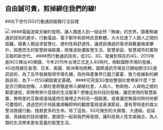 ## 自由誠可貴，剪掉綁住我們的線!
##向下世代(5G)行動通訊服務行注目禮

![](123.png)
####電磁波與天線的發明，讓人類進入到一個全然「無線」的世界。隨著無線通訊技術的進步，行動電話、電子郵件和即時訊息軟體，大大拉進了人跟人之間的距離。隨著人類追求智慧化、便利性與舒適性，讓資訊傳遞的需求與數量極度攀升，因應而生的智慧終端裝置，將推波助瀾智慧生活、智慧家庭、智慧城市的萬物互聯的新世代。
####而行動通訊技術，從2G、3G，發展到現在的4G，2013年底NCC釋出4G頻譜，今年2015年台灣正式走入4G時代，相較國際市場的發展，4G也陸續在香港、日本、美國、歐洲等地商轉，國際通訊市場並已開始關注5G通訊技術，為了及早發展取得市場先機，政府與產業界已磨刀霍霍、致力發展新的網路技術，為下一代5G網路奠定基礎。
####可究竟5G會給整個社會帶來什麼？您是否已開始想像，人類社會將徹底帶入網絡社會，人與人、物與物、人與物之間的緊密通信，即將帶來什麼樣的生活變革? 想像這些科技的發展，讓您使用的智慧裝置，無時差的互聯或遠端遙控在幾哩之外的另一個裝置，或者讓您無論何時何地都可盡情的，透過您的手持裝置順暢即時的觀賞電視或表演節目，還有零時差的救災警消救援行動，挽救更多的生命。除了這些，5G可做到的大頻寬、大連結、低延遲、真綠能的技術優勢，邀請您一起與我們再發想，讓科技與人性完美融合，為人類的生活帶來更有意義的智慧生活。

